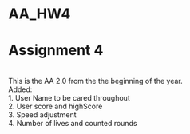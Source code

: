 # AA_HW4

<h1>Assignment 4</h1>
 <br>
  <body>
 This is the AA 2.0 from the the beginning of the year.
 <br>
 Added:<br>
 1. User Name to be cared throughout<br>
 2. User score and highScore<br>
 3. Speed adjustment<br>
 4. Number of lives and counted rounds<br></body>
 
